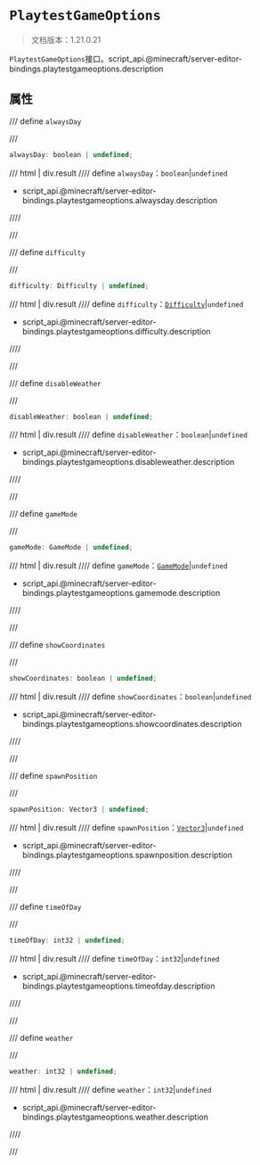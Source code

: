 # `PlaytestGameOptions`

> 文档版本：1.21.0.21

`PlaytestGameOptions`接口。script_api.@minecraft/server-editor-bindings.playtestgameoptions.description

## 属性

/// define
`alwaysDay`


///

```js
alwaysDay: boolean | undefined;
```

/// html | div.result
//// define
`alwaysDay`：`boolean`|`undefined`

- script_api.@minecraft/server-editor-bindings.playtestgameoptions.alwaysday.description


////

///


/// define
`difficulty`


///

```js
difficulty: Difficulty | undefined;
```

/// html | div.result
//// define
`difficulty`：[`Difficulty`](../../server/beta/difficulty.md)|`undefined`

- script_api.@minecraft/server-editor-bindings.playtestgameoptions.difficulty.description


////

///


/// define
`disableWeather`


///

```js
disableWeather: boolean | undefined;
```

/// html | div.result
//// define
`disableWeather`：`boolean`|`undefined`

- script_api.@minecraft/server-editor-bindings.playtestgameoptions.disableweather.description


////

///


/// define
`gameMode`


///

```js
gameMode: GameMode | undefined;
```

/// html | div.result
//// define
`gameMode`：[`GameMode`](../../server/beta/gamemode.md)|`undefined`

- script_api.@minecraft/server-editor-bindings.playtestgameoptions.gamemode.description


////

///


/// define
`showCoordinates`


///

```js
showCoordinates: boolean | undefined;
```

/// html | div.result
//// define
`showCoordinates`：`boolean`|`undefined`

- script_api.@minecraft/server-editor-bindings.playtestgameoptions.showcoordinates.description


////

///


/// define
`spawnPosition`


///

```js
spawnPosition: Vector3 | undefined;
```

/// html | div.result
//// define
`spawnPosition`：[`Vector3`](../../server/beta/vector3.md)|`undefined`

- script_api.@minecraft/server-editor-bindings.playtestgameoptions.spawnposition.description


////

///


/// define
`timeOfDay`


///

```js
timeOfDay: int32 | undefined;
```

/// html | div.result
//// define
`timeOfDay`：`int32`|`undefined`

- script_api.@minecraft/server-editor-bindings.playtestgameoptions.timeofday.description


////

///


/// define
`weather`


///

```js
weather: int32 | undefined;
```

/// html | div.result
//// define
`weather`：`int32`|`undefined`

- script_api.@minecraft/server-editor-bindings.playtestgameoptions.weather.description


////

///

